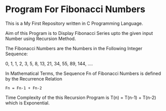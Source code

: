 # Program For Fibonacci Numbers

This is a My First Repository written in C Programming Language.

Aim of this Program is to Display Fibonacci Series upto the given input Number using Recursion Method.

The Fibonacci Numbers are the Numbers in the Following Integer Sequence:

0, 1, 1, 2, 3, 5, 8, 13, 21, 34, 55, 89, 144, ....

In Mathematical Terms, the Sequence Fn of Fibonacci Numbers is defined by the Recurrence Relation

    Fn = Fn-1 + Fn-2
    
Time Complexity of the this Recursion Program is T(n) = T(n-1) + T(n-2) which is Exponential.
